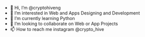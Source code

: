 - 👋 Hi, I’m @cryptohiveng
- 👀 I’m interested in Web and Apps Designing and Development
- 🌱 I’m currently learning Python
- 💞️ I’m looking to collaborate on Web or App Projects
- 📫 How to reach me instagram @crypto_hive

<!---
cryptohiveng/cryptohiveng is a ✨ special ✨ repository because its `README.md` (this file) appears on your GitHub profile.
You can click the Preview link to take a look at your changes.
--->
